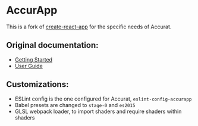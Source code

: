 # AccurApp

This is a fork of [create-react-app](https://github.com/facebookincubator/create-react-app/)
for the specific needs of Accurat.

## Original documentation:
- [Getting Started](https://github.com/facebookincubator/create-react-app/#getting-started)
- [User Guide](https://github.com/facebookincubator/create-react-app/blob/master/packages/react-scripts/template/README.md)

## Customizations:
- ESLint config is the one configured for Accurat, `eslint-config-accurapp`
- Babel presets are changed to `stage-0` and `es2015`
- GLSL webpack loader, to import shaders and require shaders within shaders
